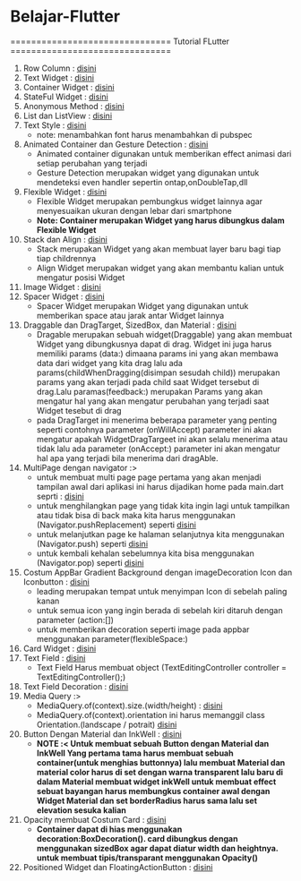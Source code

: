 # Belajar-Flutter

=============================== Tutorial FLutter ===============================

<ol>
  <li>Row Column : <a href="https://github.com/drScripts/Belajar-Flutter/blob/master/row_columns_widget/lib/main.dart">disini</a></li>
  <li>Text Widget : <a href="https://github.com/drScripts/Belajar-Flutter/blob/master/text_widget/lib/main.dart">disini</a></li>
  <li>Container Widget : <a href="https://github.com/drScripts/Belajar-Flutter/blob/master/container_widget/lib/main.dart">disini</a></li>
  <li>StateFul Widget : <a href="https://github.com/drScripts/Belajar-Flutter/blob/master/statefull_widget/lib/main.dart">disini</a></li>
  <li>Anonymous Method : <a href="https://github.com/drScripts/Belajar-Flutter/blob/master/anonymous_method/lib/main.dart">disini</a></li>
  <li>List dan ListView : <a href="https://github.com/drScripts/Belajar-Flutter/blob/master/lis_list_view/lib/main.dart">disini</a></li>
  <li>Text Style : <a href="https://github.com/drScripts/Belajar-Flutter/blob/master/text_style/lib/main.dart">disini</a>
    <ul>
      <li>note: menambahkan font harus menambahkan di pubspec
    </ul>
  </li> 
  <li>Animated Container dan Gesture Detection : <a href="https://github.com/drScripts/Belajar-Flutter/blob/master/animated_container_gesture_detector/lib/main.dart">disini</a>
   <ul>
    <li>Animated container digunakan untuk memberikan effect animasi dari setiap perubahan yang terjadi</li>
    <li>Gesture Detection merupakan widget yang digunakan untuk mendeteksi even handler sepertin ontap,onDoubleTap,dll</li>
   </ul>
  </li>
  <li>Flexible Widget : <a href="https://github.com/drScripts/Belajar-Flutter/tree/master/flexible_widget">disini</a>
    <ul>
      <li>Flexible Widget merupakan pembungkus widget lainnya agar menyesuaikan ukuran dengan lebar dari smartphone</li>
      <li><strong>Note: Container merupakan Widget yang harus dibungkus dalam Flexible Widget</strong></li>
    </ul>
  </li>
  <li>
    Stack dan Align : <a href="https://github.com/drScripts/Belajar-Flutter/blob/master/stack_align_widget/lib/main.dart">disini</a>
    <ul>
      <li>Stack merupakan Widget yang akan membuat layer baru bagi tiap tiap childrennya</li>
      <li>Align Widget merupakan widget yang akan membantu kalian untuk mengatur posisi Widget</li>
    </ul>
  </li>
 <li>
  Image Widget : <a href="https://github.com/drScripts/Belajar-Flutter/blob/master/image_widget/lib/main.dart">disini</a></li>
 <li>
   Spacer Widget : <a href="https://github.com/drScripts/Belajar-Flutter/blob/master/spacer_widget/lib/main.dart">disini</a>
   <ul>
    <li>Spacer Widget merupakan Widget yang digunakan untuk memberikan space atau jarak antar Widget lainnya</li>
   </ul>
 </li> 
 <li>
  Draggable dan DragTarget, SizedBox, dan Material : <a href="https://github.com/drScripts/Belajar-Flutter/blob/master/draggable_dragtarget_sizedbox_material/lib/main.dart">disini</a>
 <ul>
  <li>Dragable merupakan sebuah widget(Draggable<dataTYpe contoh (Colors)>) yang akan membuat Widget yang dibungkusnya dapat di drag. Widget ini juga harus memiliki params (data:) dimaana params ini yang akan membawa data dari widget yang kita drag lalu ada params(childWhenDragging(disimpan sesudah child)) merupakan params yang akan terjadi pada  child saat Widget tersebut di drag.Lalu paramas(feedback:) merupakan Params yang akan mengatur hal yang akan mengatur perubahan yang terjadi saat Widget tesebut di drag</li>
  <li>
    pada DragTarget ini menerima beberapa parameter yang penting seperti contohnya parameter (onWillAccept) parameter ini akan mengatur apakah WidgetDragTargeet ini akan selalu menerima atau tidak lalu ada parameter (onAccept:) parameter ini akan mengatur hal apa yang terjadi bila menerima dari dragAble.
  </li>
 </ul>
 </li>
  <li>MultiPage dengan navigator :>
    <ul>
      <li>untuk membuat multi page page pertama yang akan menjadi tampilan awal dari aplikasi ini harus dijadikan home pada main.dart seprti : <a href="https://github.com/drScripts/Belajar-Flutter/blob/master/navigasi_multiple_page/lib/main.dart">disini</a></li>
      <li>untuk menghilangkan page yang tidak kita ingin lagi untuk tampilkan atau tidak bisa di back maka kita harus menggunakan (Navigator.pushReplacement) seperti <a href="https://github.com/drScripts/Belajar-Flutter/blob/master/navigasi_multiple_page/lib/login.dart">disini</a></li>
      <li>untuk melanjutkan page ke halaman selanjutnya kita menggunakan (Navigator.push) seperti <a href="https://github.com/drScripts/Belajar-Flutter/blob/master/navigasi_multiple_page/lib/main_page.dart">disini</a></li>
      <li>untuk kembali kehalan sebelumnya kita bisa menggunakan (Navigator.pop) seperti <a href="https://github.com/drScripts/Belajar-Flutter/blob/master/navigasi_multiple_page/lib/second.dart">disini</a></li>
    </ul>
  </li>
  <li>
    Costum AppBar Gradient Background dengan imageDecoration Icon dan Iconbutton : <a href="https://github.com/drScripts/Belajar-Flutter/blob/master/appbar_iconbutton_icon/lib/main.dart">disini</a>
    <ul>
      <li>leading merupakan tempat untuk menyimpan Icon di sebelah paling kanan</li>
      <li>untuk semua icon yang ingin berada di sebelah kiri ditaruh dengan parameter (action:<Widget>[])</li>
      <li>untuk memberikan decoration seperti image pada appbar menggunakan parameter(flexibleSpace:) </li>  
    </ul>
  </li>
  <li>Card Widget : <a href="https://github.com/drScripts/Belajar-Flutter/blob/master/card_widget/lib/main.dart">disini</a></li>
  <li>Text Field : <a href="https://github.com/drScripts/Belajar-Flutter/blob/master/text_field_widget/lib/main.dart">disini</a>
  <ul>
    <li>Text Field Harus membuat object (TextEditingController controller = TextEditingController();)</li>
  </ul>
  </li>
  <li>Text Field Decoration : <a href="https://github.com/drScripts/Belajar-Flutter/blob/master/text_field_decoration/lib/main.dart">disini</a></li>
  <li>Media Query :> 
    <ul>
      <li>MediaQuery.of(context).size.(width/height) : <a href="https://github.com/drScripts/Belajar-Flutter/blob/master/media_query/lib/query_width_height.dart">disini</a></li>
      <li>MediaQuery.of(context).orientation ini harus memanggil class Orientation.(landscape / potrait) <a href="https://github.com/drScripts/Belajar-Flutter/blob/master/media_query/lib/directional_phone.dart">disini</a></li>
    </ul>
  </li>
  <li>Button Dengan Material dan InkWell : <a href="https://github.com/drScripts/Belajar-Flutter/blob/master/inkwell/lib/button_material_inkwell.dart">disini</a>
    <ul>
      <li><strong>NOTE :< Untuk membuat sebuah Button dengan Material dan InkWell Yang pertama tama harus membuat sebuah container(untuk menghias buttonnya) lalu membuat Material dan material color harus di set dengan warna transparent lalu baru di dalam Material membuat widget inkWell untuk membuat effect sebuat bayangan harus membungkus container awal dengan Widget Material dan set borderRadius harus sama lalu set elevation sesuka kalian</strong></li>
    </ul>
  </li>
  <li>Opacity membuat Costum Card : <a href="https://github.com/drScripts/Belajar-Flutter/blob/master/opacity_custom_card_dengan_latar_bercorak/lib/main_page.dart">disini</a>
  <ul>
    <li><strong>Container dapat di hias menggunakan decoration:BoxDecoration(). card dibungkus dengan menggunakan sizedBox agar dapat diatur width dan heightnya. untuk membuat tipis/transparant menggunakan Opacity()</strong></li>
  </ul>
  </li>
  <li>
    Positioned Widget dan FloatingActionButton : <a href="https://github.com/drScripts/Belajar-Flutter/blob/master/positioned_floatingactionbutton_loginpage/lib/login_page.dart">disini</a>
  </li>
<ol>  
